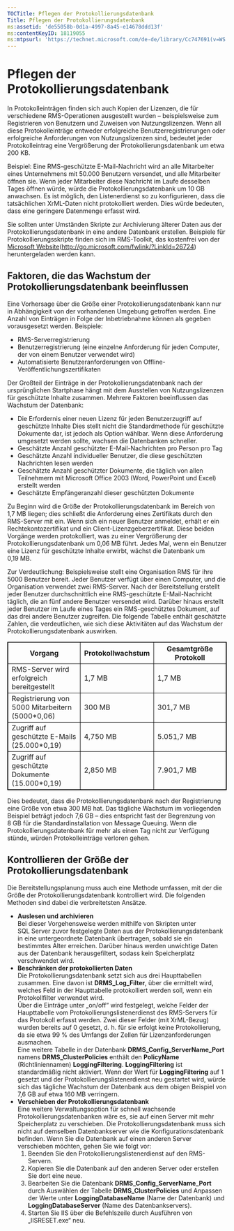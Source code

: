 ```yaml
---
TOCTitle: Pflegen der Protokollierungsdatenbank
Title: Pflegen der Protokollierungsdatenbank
ms:assetid: 'de55058b-0d1a-4997-8a45-e14678ddd13f'
ms:contentKeyID: 18119055
ms:mtpsurl: 'https://technet.microsoft.com/de-de/library/Cc747691(v=WS.10)'
---
```


Pflegen der Protokollierungsdatenbank
=====================================

In Protokolleinträgen finden sich auch Kopien der Lizenzen, die für verschiedene RMS-Operationen ausgestellt wurden – beispielsweise zum Registrieren von Benutzern und Zuweisen von Nutzungslizenzen. Wenn all diese Protokolleinträge entweder erfolgreiche Benutzerregistrierungen oder erfolgreiche Anforderungen von Nutzungslizenzen sind, bedeutet jeder Protokolleintrag eine Vergrößerung der Protokollierungsdatenbank um etwa 200 KB.

Beispiel: Eine RMS-geschützte E-Mail-Nachricht wird an alle Mitarbeiter eines Unternehmens mit 50.000 Benutzern versendet, und alle Mitarbeiter öffnen sie. Wenn jeder Mitarbeiter diese Nachricht im Laufe desselben Tages öffnen würde, würde die Protokollierungsdatenbank um 10 GB anwachsen. Es ist möglich, den Listenerdienst so zu konfigurieren, dass die tatsächlichen XrML-Daten nicht protokolliert werden. Dies würde bedeuten, dass eine geringere Datenmenge erfasst wird.

Sie sollten unter Umständen Skripte zur Archivierung älterer Daten aus der Protokollierungsdatenbank in eine andere Datenbank erstellen. Beispiele für Protokollierungsskripte finden sich im RMS-Toolkit, das kostenfrei von der [Microsoft Website](http://go.microsoft.com/fwlink/?linkid=26724)(http://go.microsoft.com/fwlink/?LinkId=26724) heruntergeladen werden kann.

Faktoren, die das Wachstum der Protokollierungsdatenbank beeinflussen
---------------------------------------------------------------------

Eine Vorhersage über die Größe einer Protokollierungsdatenbank kann nur in Abhängigkeit von der vorhandenen Umgebung getroffen werden. Eine Anzahl von Einträgen in Folge der Inbetriebnahme können als gegeben vorausgesetzt werden. Beispiele:

-   RMS-Serverregistrierung
-   Benutzerregistrierung (eine einzelne Anforderung für jeden Computer, der von einem Benutzer verwendet wird)
-   Automatisierte Benutzeranforderungen von Offline-Veröffentlichungszertifikaten

Der Großteil der Einträge in der Protokollierungsdatenbank nach der ursprünglichen Startphase hängt mit dem Ausstellen von Nutzungslizenzen für geschützte Inhalte zusammen. Mehrere Faktoren beeinflussen das Wachstum der Datenbank:

-   Die Erfordernis einer neuen Lizenz für jeden Benutzerzugriff auf geschützte Inhalte Dies stellt nicht die Standardmethode für geschützte Dokumente dar, ist jedoch als Option wählbar. Wenn diese Anforderung umgesetzt werden sollte, wachsen die Datenbanken schneller.
-   Geschätzte Anzahl geschützter E-Mail-Nachrichten pro Person pro Tag
-   Geschätzte Anzahl individueller Benutzer, die diese geschützten Nachrichten lesen werden
-   Geschätzte Anzahl geschützter Dokumente, die täglich von allen Teilnehmern mit Microsoft Office 2003 (Word, PowerPoint und Excel) erstellt werden
-   Geschätzte Empfängeranzahl dieser geschützten Dokumente

Zu Beginn wird die Größe der Protokollierungsdatenbank im Bereich von 1,7 MB liegen; dies schließt die Anforderung eines Zertifikats durch den RMS-Server mit ein. Wenn sich ein neuer Benutzer anmeldet, erhält er ein Rechtekontozertifikat und ein Client-Lizenzgeberzertifikat. Diese beiden Vorgänge werden protokolliert, was zu einer Vergrößerung der Protokollierungsdatenbank um 0,06 MB führt. Jedes Mal, wenn ein Benutzer eine Lizenz für geschützte Inhalte erwirbt, wächst die Datenbank um 0,19 MB.

Zur Verdeutlichung: Beispielsweise stellt eine Organisation RMS für ihre 5000 Benutzer bereit. Jeder Benutzer verfügt über einen Computer, und die Organisation verwendet zwei RMS-Server. Nach der Bereitstellung erstellt jeder Benutzer durchschnittlich eine RMS-geschützte E-Mail-Nachricht täglich, die an fünf andere Benutzer versendet wird. Darüber hinaus erstellt jeder Benutzer im Laufe eines Tages ein RMS-geschütztes Dokument, auf das drei andere Benutzer zugreifen. Die folgende Tabelle enthält geschätzte Zahlen, die verdeutlichen, wie sich diese Aktivitäten auf das Wachstum der Protokollierungsdatenbank auswirken.

<p></p>
<table style="border:1px solid black;">
<colgroup>
<col width="33%" />
<col width="33%" />
<col width="33%" />
</colgroup>
<thead>
<tr class="header">
<th style="border:1px solid black;" >Vorgang</th>
<th style="border:1px solid black;" >Protokollwachstum</th>
<th style="border:1px solid black;" >Gesamtgröße Protokoll</th>
</tr>
</thead>
<tbody>
<tr class="odd">
<td style="border:1px solid black;">RMS-Server wird erfolgreich bereitgestellt</td>
<td style="border:1px solid black;">1,7 MB</td>
<td style="border:1px solid black;">1,7 MB</td>
</tr>
<tr class="even">
<td style="border:1px solid black;">Registrierung von 5000 Mitarbeitern (5000*0,06)</td>
<td style="border:1px solid black;">300 MB</td>
<td style="border:1px solid black;">301,7 MB</td>
</tr>
<tr class="odd">
<td style="border:1px solid black;">Zugriff auf geschützte E-Mails (25.000*0,19)</td>
<td style="border:1px solid black;">4,750 MB</td>
<td style="border:1px solid black;">5.051,7 MB</td>
</tr>
<tr class="even">
<td style="border:1px solid black;">Zugriff auf geschützte Dokumente (15.000*0,19)</td>
<td style="border:1px solid black;">2,850 MB</td>
<td style="border:1px solid black;">7.901,7 MB</td>
</tr>
</tbody>
</table>
  
Dies bedeutet, dass die Protokollierungsdatenbank nach der Registrierung eine Größe von etwa 300 MB hat. Das tägliche Wachstum im vorliegenden Beispiel beträgt jedoch 7,6 GB – dies entspricht fast der Begrenzung von 8 GB für die Standardinstallation von Message Queuing. Wenn die Protokollierungsdatenbank für mehr als einen Tag nicht zur Verfügung stünde, würden Protokolleinträge verloren gehen.
  
Kontrollieren der Größe der Protokollierungsdatenbank  
-----------------------------------------------------
  
Die Bereitstellungsplanung muss auch eine Methode umfassen, mit der die Größe der Protokollierungsdatenbank kontrolliert wird. Die folgenden Methoden sind dabei die verbreitetsten Ansätze.
  
-   **Auslesen und archivieren**  
    Bei dieser Vorgehensweise werden mithilfe von Skripten unter SQL Server zuvor festgelegte Daten aus der Protokollierungsdatenbank in eine untergeordnete Datenbank übertragen, sobald sie ein bestimmtes Alter erreichen. Darüber hinaus werden unwichtige Daten aus der Datenbank herausgefiltert, sodass kein Speicherplatz verschwendet wird.  
-   **Beschränken der protokollierten Daten**  
    Die Protokollierungsdatenbank setzt sich aus drei Haupttabellen zusammen. Eine davon ist **DRMS\_Log\_Filter**, über die ermittelt wird, welches Feld in der Haupttabelle protokolliert werden soll, wenn ein Protokollfilter verwendet wird.  
    Über die Einträge unter „on/off“ wird festgelegt, welche Felder der Haupttabelle vom Protokollierungslistenerdienst des RMS-Servers für das Protokoll erfasst werden. Zwei dieser Felder (mit XrML-Bezug) wurden bereits auf 0 gesetzt, d. h. für sie erfolgt keine Protokollierung, da sie etwa 99 % des Umfangs der Zellen für Lizenzanforderungen ausmachen.  
    Eine weitere Tabelle in der Datenbank **DRMS\_Config\_ServerName\_Port** namens **DRMS\_ClusterPolicies** enthält den **PolicyName** (Richtliniennamen) **LoggingFiltering**. **LoggingFiltering** ist standardmäßig nicht aktiviert. Wenn der Wert für **LoggingFiltering** auf 1 gesetzt und der Protokollierungslistenerdienst neu gestartet wird, würde sich das tägliche Wachstum der Datenbank aus dem obigen Beispiel von 7,6 GB auf etwa 160 MB verringern.  
-   **Verschieben der Protokollierungsdatenbank**  
    Eine weitere Verwaltungsoption für schnell wachsende Protokollierungsdatenbanken wäre es, sie auf einen Server mit mehr Speicherplatz zu verschieben. Die Protokollierungsdatenbank muss sich nicht auf demselben Datenbankserver wie die Konfigurationsdatenbank befinden. Wenn Sie die Datenbank auf einen anderen Server verschieben möchten, gehen Sie wie folgt vor:  
    1.  Beenden Sie den Protokollierungslistenerdienst auf den RMS-Servern.  
    2.  Kopieren Sie die Datenbank auf den anderen Server oder erstellen Sie dort eine neue.  
    3.  Bearbeiten Sie die Datenbank **DRMS\_Config\_ServerName\_Port** durch Auswählen der Tabelle **DRMS\_ClusterPolicies** und Anpassen der Werte unter **LoggingDatabaseName** (Name der Datenbank) und **LoggingDatabaseServer** (Name des Datenbankservers).  
    4.  Starten Sie IIS über die Befehlszeile durch Ausführen von „IISRESET.exe“ neu.
